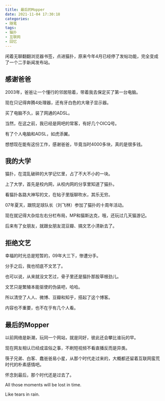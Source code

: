```yaml
---
title: 最后的Mopper
date: 2021-11-04 17:30:18
categories:
- 随笔
tags:
- 猫扑
- 互联网
- 回忆
---
```


闲着无聊翻翻浏览器书签，点进猫扑，原来今年4月已经停了发帖功能，完全变成了一个二手新闻发布站。

<!-- more -->

## 感谢爸爸

2003年，爸爸让一个懂行的邻居陪着，带着我去保定买了第一台电脑。

现在只记得奔腾4处理器，还有牙白色的大墩子显示器。

买了电脑不久，装了网通的ADSL。

当然，在这之前，我已经是网吧的常客，有好几个OICQ号。

有了个人电脑和ADSL，如虎添翼。

想想现在能有这份工作，感谢爸爸，毕竟当时4000多块，真的是很多钱。

## 我的大学

猫扑，在混乱破碎的大学记忆里，占了不大不小的一块。

上了大学，首先是校内网，从校内网的分享里知道了猫扑。

看猫扑各路大神写的文，在帖子里版聊吹水，其乐无穷。

07年夏天，跟院足球队长（刘飞林）参加了猫扑的十周年活动。

现在就记得大杂烩左右分栏布局，MP和猫斯达克，哦，还玩过几天猫游记。

后来有了女朋友，就跟女朋友混豆瓣、搞文艺小清新去了。

## 拒绝文艺

幸福的时光总是短暂的，09年大三下，惨遭分手。

分手之后，我也彻底不文艺了。

也可以说，从来就没文艺过，骨子里还是猫扑那股草根劲儿。

文艺只是繁殖本能驱使的伪装吧，哈哈。

所以清空了人人、微博、豆瓣和知乎，搭起了这个博客。

内容也不重要，也不在乎有几个人看。

## 最后的Mopper

以前网络是新潮，玩同一个网站，就是同好，彼此还会攀比谁玩的早。

现在网友相认已经成滥俗之事，不刷短视频不看直播反而是异类。

筷子兄弟、白客、蠢爸爸易小星，从那个时代走过来的，大概都还留着互联网蛮荒时代的朴素感情吧。

怀念到最后，那个时代还是过去了。

All those moments will be lost in time.

Like tears in rain.
